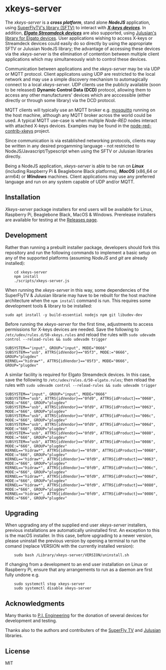 # xkeys-server

The _xkeys-server_ is a ***cross platform***, stand alone ***NodeJS*** application, using [SuperFlyTV's library (SFTV)](https://github.com/SuperFlyTV/xkeys) to interact with [***X-keys devices***](https://xkeys.com/). In addition, [***Elgato Streamdeck devices***](https://www.elgato.com/en/stream-deck) are also supported, using [Julusian's library for Elgato devices](https://www.npmjs.com/package/@elgato-stream-deck/node). User applications wishing to access X-keys or Streamdeck devices could easily do so directly by using the appropriate SFTV or Julusian NodeJS library; the advantage of accessing these devices via the _xkeys-server_ is the elimination of contention between multiple client applications which may simultaneously wish to control these devices.

Communication between applications and the _xkeys-server_ may be via UDP or MQTT protocol. Client applicatons using UDP are restricted to the local network and may use a simple discovery mechanism to automagically connect to a local _xkeys-server_. UDP clients use the publicly available (soon to be released) **Dynamic Control Data (DCD)** protocol, allowing them to access any other manufacturers' devices which are acccessible (either directly or through some library) via the DCD protocol.

MQTT clients will typically use an MQTT broker e.g. [mosquitto](https://mosquitto.org) running on the host machine, although any MQTT broker across the world could be used. A typical MQTT use-case is when multiple _Node-RED_ nodes interact with attached X-keys devices. Examples may be found in the [node-red-contrib-xkeys](https://gitlab.com/chris.willing/node-red-contrib-xkeys) project. 

Since communication is via established networking protocols, clients may be written in any desired progamming language - not restricted to NodeJS/Javascript/Typescript when using the SFTV or Julusian libraries directly.

Being a NodeJS application, _xkeys-server_ is able to be run on ***Linux*** (including Raspberry Pi & Beaglebone Black platforms), ***MacOS*** (x86_64 or arm64) or ***Windows*** machines. Client applications may use any preferred language and run on any system capable of UDP and/or MQTT.

## Installation

_Xkeys-server_ package installers for end users will be available for Linux, Raspberry Pi, Beaglebone Black, MacOS & Windows. Prerelease installers are available for testing at the [Releases page](https://gitlab.com/chris.willing/xkeys-server/-/releases/0.9.13).


## Development

Rather than running a prebuilt installer package, developers should fork this repository and run the following commands to implement a basic setup on any of the supported platforms (assuming _NodeJS_ and _git_ are already installed):
```
    cd xkeys-server
    npm install
    ./scripts/xkeys-server.js
```

When running the _xkeys-server_ in this way, some dependencies of the SuperFlyTV & Julusian librarie may have to be rebuilt for the host machine architecture when the `npm install` command is run. This requires some development tools & library to be installed:
```
sudo apt install -y build-essential nodejs npm git libudev-dev
```

Before running the _xkeys-server_ for the first time, adjustments to access permissions for X-keys devices are needed. Save the following to `/etc/udev/rules.d/50-xkeys.rules` and reload the rules with `sudo udevadm control --reload-rules && sudo udevadm trigger`
```
SUBSYSTEM=="input", GROUP="input", MODE="0666"
SUBSYSTEM=="usb", ATTRS{idVendor}=="05f3", MODE:="0666", GROUP="plugdev"
KERNEL=="hidraw*", ATTRS{idVendor}=="05f3", MODE="0666", GROUP="plugdev"
```
A similar facility is required for Elgato Streamdeck devices. In this case, save the following to `/etc/udev/rules.d/50-elgato.rules`; then reload the rules with `sudo udevadm control --reload-rules && sudo udevadm trigger`
```
SUBSYSTEM=="input", GROUP="input", MODE="0666"
SUBSYSTEM=="usb", ATTRS{idVendor}=="0fd9", ATTRS{idProduct}=="0060", MODE:="666", GROUP="plugdev"
SUBSYSTEM=="usb", ATTRS{idVendor}=="0fd9", ATTRS{idProduct}=="0063", MODE:="666", GROUP="plugdev"
SUBSYSTEM=="usb", ATTRS{idVendor}=="0fd9", ATTRS{idProduct}=="006c", MODE:="666", GROUP="plugdev"
SUBSYSTEM=="usb", ATTRS{idVendor}=="0fd9", ATTRS{idProduct}=="006d", MODE:="666", GROUP="plugdev"
SUBSYSTEM=="usb", ATTRS{idVendor}=="0fd9", ATTRS{idProduct}=="0080", MODE:="666", GROUP="plugdev"
SUBSYSTEM=="usb", ATTRS{idVendor}=="0fd9", ATTRS{idProduct}=="0086", MODE:="666", GROUP="plugdev"
KERNEL=="hidraw*", ATTRS{idVendor}=="0fd9", ATTRS{idProduct}=="0060", MODE:="666", GROUP="plugdev"
KERNEL=="hidraw*", ATTRS{idVendor}=="0fd9", ATTRS{idProduct}=="0063", MODE:="666", GROUP="plugdev"
KERNEL=="hidraw*", ATTRS{idVendor}=="0fd9", ATTRS{idProduct}=="006c", MODE:="666", GROUP="plugdev"
KERNEL=="hidraw*", ATTRS{idVendor}=="0fd9", ATTRS{idProduct}=="006d", MODE:="666", GROUP="plugdev"
KERNEL=="hidraw*", ATTRS{idVendor}=="0fd9", ATTRS{idProduct}=="0080", MODE:="666", GROUP="plugdev"
KERNEL=="hidraw*", ATTRS{idVendor}=="0fd9", ATTRS{idProduct}=="0086", MODE:="666", GROUP="plugdev"
```



## Upgrading

When upgrading any of the supplied end user _xkeys-server_ installers, previous installations are automatically uninstalled first. An exception to this is the macOS installer. In this case, before upgrading to a newer version, please uninstall the previous version by opening a terminal to run the comand (replace VERSION with the currently installed version):
```
    sudo bash /Library/xkeys-server/VERSION/uninstall.sh
```


If changing from a development to an end user installation on Linux or Raspberry Pi, ensure that any arrangements to run as a daemon are first fully undone e.g.
```
    sudo systemctl stop xkeys-server
    sudo systemctl disable xkeys-server
```

## Acknowledgments
Many thanks to [P.I. Engineering](https://xkeys.com/) for the donation of several devices for development and testing.

Thanks also to the authors and contributers of the [SuperFly TV](https://github.com/SuperFlyTV/xkeys) and [Julusian](https://github.com/Julusian/node-elgato-stream-deck) libraries.

## License
MIT
